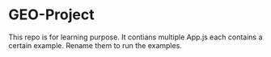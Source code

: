 # GEO-Project


This repo is for learning purpose. It contians multiple App.js each contains a certain example. Rename them to run the examples.
